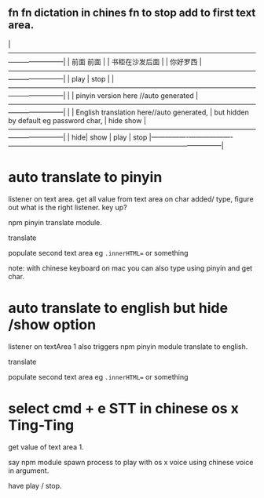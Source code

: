## fn fn dictation in chines fn to stop add to first text area.

|————————————————————————————————————————————|
| 前面 前面
|
| 书柜在沙发后面
|
| 你好罗西
|————————————————————————————————————————————|
| play | stop |
|————————————————————————————————————————————|
|
| pinyin version here //auto generated
|————————————————————————————————————————————|
|
| English translation here//auto generated, 
| but hidden by  default eg password char, 
| hide show 
|————————————————————————————————————————————|
| hide| show | play | stop 
|—————-——————-———————————————————————————————|

# auto translate to pinyin 
listener on text area.
get all value from text area on char added/ type, figure out what is the right listener. key up?

npm pinyin translate module. 

translate

populate second text area eg `.innerHTML=` or something

note: with chinese keyboard on mac you can also type using pinyin and get char. 

# auto translate to english but hide /show option 
listener on textArea 1 also triggers 
npm pinyin module translate to english. 

translate

populate second text area eg `.innerHTML=` or something

# select  cmd + e STT in chinese os x Ting-Ting
get value of text area 1. 

say npm module spawn process to play with os x voice using chinese voice in argument. 

have play / stop. 
